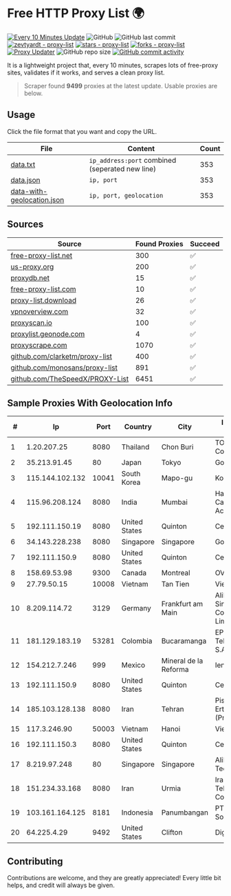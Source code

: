
# Free HTTP Proxy List 🌍

[![Every 10 Minutes Update](https://github.com/mertguvencli/http-proxy-list/actions/workflows/main.yml/badge.svg?branch=main)](https://github.com/mertguvencli/http-proxy-list/actions/workflows/main.yml)
![GitHub](https://img.shields.io/github/license/mertguvencli/http-proxy-list)
![GitHub last commit](https://img.shields.io/github/last-commit/mertguvencli/http-proxy-list)
[![zevtyardt - proxy-list](https://img.shields.io/static/v1?label=zevtyardt&message=proxy-list&color=blue&logo=github)](https://github.com/zevtyardt/proxy-list "Go to GitHub repo")
[![stars - proxy-list](https://img.shields.io/github/stars/zevtyardt/proxy-list?style=social)](https://github.com/zevtyardt/proxy-list)
[![forks - proxy-list](https://img.shields.io/github/forks/zevtyardt/proxy-list?style=social)](https://github.com/zevtyardt/proxy-list)
[![Proxy Updater](https://github.com/zevtyardt/proxy-list/workflows/Proxy%20Updater/badge.svg)](https://github.com/zevtyardt/proxy-list/actions?query=workflow:"Proxy+Updater")
![GitHub repo size](https://img.shields.io/github/repo-size/zevtyardt/proxy-list)
[![GitHub commit activity](https://img.shields.io/github/commit-activity/m/zevtyardt/proxy-list?logo=commits)](https://github.com/zevtyardt/proxy-list/commits/main)

It is a lightweight project that, every 10 minutes, scrapes lots of free-proxy sites, validates if it works, and serves a clean proxy list.

> Scraper found **9499** proxies at the latest update. Usable proxies are below.

## Usage

Click the file format that you want and copy the URL.

|File|Content|Count|
|----|-------|-----|
|[data.txt](https://raw.githubusercontent.com/mertguvencli/http-proxy-list/main/proxy-list/data.txt)|`ip_address:port` combined (seperated new line)|353|
|[data.json](https://raw.githubusercontent.com/mertguvencli/http-proxy-list/main/proxy-list/data.json)|`ip, port`|353|
|[data-with-geolocation.json](https://raw.githubusercontent.com/mertguvencli/http-proxy-list/main/proxy-list/data-with-geolocation.json)|`ip, port, geolocation`|353|

## Sources

|Source|Found Proxies|Succeed|
|------|-------------|-------|
|[free-proxy-list.net](https://free-proxy-list.net)|300|✅|
|[us-proxy.org](https://www.us-proxy.org)|200|✅|
|[proxydb.net](http://proxydb.net)|15|✅|
|[free-proxy-list.com](https://free-proxy-list.com/?page=&port=&type%5B%5D=http&type%5B%5D=https&up_time=0&search=Search)|10|✅|
|[proxy-list.download](https://www.proxy-list.download/HTTP)|26|✅|
|[vpnoverview.com](https://vpnoverview.com/privacy/anonymous-browsing/free-proxy-servers)|32|✅|
|[proxyscan.io](https://www.proxyscan.io)|100|✅|
|[proxylist.geonode.com](https://proxylist.geonode.com/api/proxy-list?limit=300&page=1&sort_by=lastChecked&sort_type=desc&protocols=http,https)|4|✅|
|[proxyscrape.com](https://api.proxyscrape.com/v2/?request=displayproxies&protocol=http&timeout=10000&country=all&ssl=all&anonymity=all)|1070|✅|
|[github.com/clarketm/proxy-list](https://raw.githubusercontent.com/clarketm/proxy-list/master/proxy-list-raw.txt)|400|✅|
|[github.com/monosans/proxy-list](https://raw.githubusercontent.com/monosans/proxy-list/main/proxies/http.txt)|891|✅|
|[github.com/TheSpeedX/PROXY-List](https://raw.githubusercontent.com/TheSpeedX/PROXY-List/master/http.txt)|6451|✅|


## Sample Proxies With Geolocation Info

|#|Ip|Port|Country|City|Internet Service Provider|
|-|--|----|-------|----|-------------------------|
|1|1.20.207.25|8080|Thailand|Chon Buri|TOT Public Company Limited|
|2|35.213.91.45|80|Japan|Tokyo|Google LLC|
|3|115.144.102.132|10041|South Korea|Mapo-gu|Korea Telecom|
|4|115.96.208.124|8080|India|Mumbai|Hathway IP over Cable Internet Access|
|5|192.111.150.19|8080|United States|Quinton|Centrilogic|
|6|34.143.228.238|8080|Singapore|Singapore|Google LLC|
|7|192.111.150.9|8080|United States|Quinton|Centrilogic|
|8|158.69.53.98|9300|Canada|Montreal|OVH SAS|
|9|27.79.50.15|10008|Vietnam|Tan Tien|Viettel Corporation|
|10|8.209.114.72|3129|Germany|Frankfurt am Main|Alibaba.com Singapore E-Commerce Private Limited|
|11|181.129.183.19|53281|Colombia|Bucaramanga|EPM Telecomunicaciones S.A. E.S.P.|
|12|154.212.7.246|999|Mexico|Mineral de la Reforma|Ientc S De RL De CV|
|13|192.111.150.9|8080|United States|Quinton|Centrilogic|
|14|185.103.128.138|8080|Iran|Tehran|Pishgaman Toseeh Ertebatat Company (Private Joint Stock)|
|15|117.3.246.90|50003|Vietnam|Hanoi|Viettel Corporation|
|16|192.111.150.3|8080|United States|Quinton|Centrilogic|
|17|8.219.97.248|80|Singapore|Singapore|Alibaba (US) Technology Co., Ltd.|
|18|151.234.33.168|8080|Iran|Urmia|Iran Telecommunication Company PJS|
|19|103.161.164.125|8181|Indonesia|Panumbangan|PT Galuh Multidata Solution|
|20|64.225.4.29|9492|United States|Clifton|DigitalOcean, LLC|



## Contributing

Contributions are welcome, and they are greatly appreciated! Every
little bit helps, and credit will always be given.

